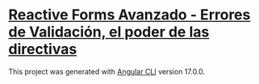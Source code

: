 # [Reactive Forms Avanzado - Errores de Validación, el poder de las directivas](https://www.youtube.com/watch?v=ALhaqz32WpM)

This project was generated with [Angular CLI](https://github.com/angular/angular-cli) version 17.0.0.

